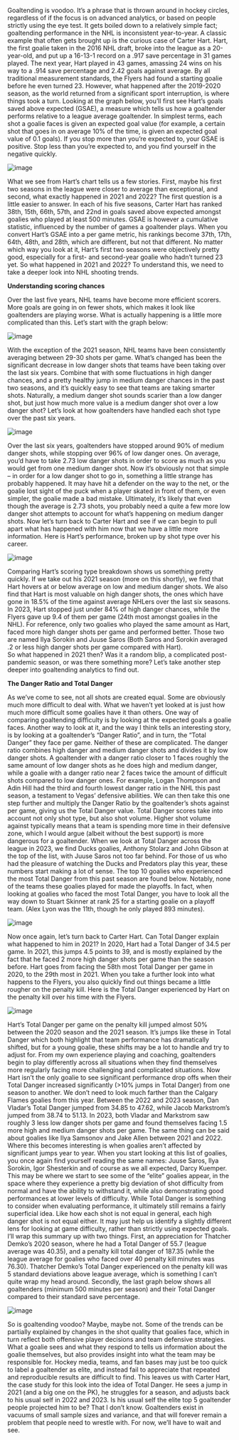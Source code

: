 Goaltending is voodoo. It’s a phrase that is thrown around in hockey circles, regardless of if the focus is on advanced analytics, or based on people strictly using the eye test. It gets boiled down to a relatively simple fact; goaltending performance in the NHL is inconsistent year-to-year. A classic example that often gets brought up is the curious case of Carter Hart. Hart, the first goalie taken in the 2016 NHL draft, broke into the league as a 20-year-old, and put up a 16-13-1 record on a .917 save percentage in 31 games played. The next year, Hart played in 43 games, amassing 24 wins on his way to a .914 save percentage and 2.42 goals against average. By all traditional measurement standards, the Flyers had found a starting goalie before he even turned 23. However, what happened after the 2019-2020 season, as the world returned from a significant sport interruption, is where things took a turn. Looking at the graph below, you’ll first see Hart’s goals saved above expected (GSAE), a measure which tells us how a goaltender performs relative to a league average goaltender. In simplest terms, each shot a goalie faces is given an expected goal value (for example, a certain shot that goes in on average 10% of the time, is given an expected goal value of 0.1 goals). If you stop more than you’re expected to, your GSAE is positive. Stop less than you’re expected to, and you find yourself in the negative quickly.

![image](https://github.com/bcsiernik/blog/assets/72635686/4ab37eaa-2c85-47ce-8428-1a69c6597403)

What we see from Hart’s chart tells us a few stories. First, maybe his first two seasons in the league were closer to average than exceptional, and second, what exactly happened in 2021 and 2022? The first question is a little easier to answer. In each of his five seasons, Carter Hart has ranked 38th, 15th, 66th, 57th, and 22nd in goals saved above expected amongst goalies who played at least 500 minutes. GSAE is however a cumulative statistic, influenced by the number of games a goaltender plays. When you convert Hart’s GSAE into a per game metric, his rankings become 37th, 17th, 64th, 48th, and 28th, which are different, but not that different. No matter which way you look at it, Hart’s first two seasons were objectively pretty good, especially for a first- and second-year goalie who hadn’t turned 23 yet. So what happened in 2021 and 2022? To understand this, we need to take a deeper look into NHL shooting trends.

**Understanding scoring chances**

Over the last five years, NHL teams have become more efficient scorers. More goals are going in on fewer shots, which makes it look like goaltenders are playing worse. What is actually happening is a little more complicated than this. Let’s start with the graph below: 

![image](https://github.com/bcsiernik/blog/assets/72635686/3d0a73b6-a9e2-4c4d-9448-cb6b2b73b591)

With the exception of the 2021 season, NHL teams have been consistently averaging between 29-30 shots per game. What’s changed has been the significant decrease in low danger shots that teams have been taking over the last six years. Combine that with some fluctuations in high danger chances, and a pretty healthy jump in medium danger chances in the past two seasons, and it’s quickly easy to see that teams are taking smarter shots. Naturally, a medium danger shot sounds scarier than a low danger shot, but just how much more value is a medium danger shot over a low danger shot? Let’s look at how goaltenders have handled each shot type over the past six years. 

![image](https://github.com/bcsiernik/blog/assets/72635686/e2a1b27e-9f86-42ed-9e9b-b26d60bf9df3)

Over the last six years, goaltenders have stopped around 90% of medium danger shots, while stopping over 96% of low danger ones. On average, you’d have to take 2.73 low danger shots in order to score as much as you would get from one medium danger shot. Now it’s obviously not that simple – in order for a low danger shot to go in, something a little strange has probably happened. It may have hit a defender on the way to the net, or the goalie lost sight of the puck when a player skated in front of them, or even simpler, the goalie made a bad mistake. Ultimately, it’s likely that even though the average is 2.73 shots, you probably need a quite a few more low danger shot attempts to account for what’s happening on medium danger shots. 
Now let’s turn back to Carter Hart and see if we can begin to pull apart what has happened with him now that we have a little more information. Here is Hart’s performance, broken up by shot type over his career.

![image](https://github.com/bcsiernik/blog/assets/72635686/37d1ee32-f6ff-4ce0-8d4f-dc9e1d1e4606)
 
Comparing Hart’s scoring type breakdown shows us something pretty quickly. If we take out his 2021 season (more on this shortly), we find that Hart hovers at or below average on low and medium danger shots. We also find that Hart is most valuable on high danger shots, the ones which have gone in 18.5% of the time against average NHLers over the last six seasons. In 2023, Hart stopped just under 84% of high danger chances, while the Flyers gave up 9.4 of them per game (24th most amongst goalies in the NHL). For reference, only two goalies who played the same amount as Hart, faced more high danger shots per game and performed better. Those two are named Ilya Sorokin and Juuse Saros (Both Saros and Sorokin averaged .2 or less high danger shots per game compared with Hart).  
So what happened in 2021 then? Was it a random blip, a complicated post-pandemic season, or was there something more? Let’s take another step deeper into goaltending analytics to find out.

**The Danger Ratio and Total Danger**

As we’ve come to see, not all shots are created equal. Some are obviously much more difficult to deal with. What we haven’t yet looked at is just how much more difficult some goalies have it than others. One way of comparing goaltending difficulty is by looking at the expected goals a goalie faces. Another way to look at it, and the way I think tells an interesting story, is by looking at a goaltender’s “Danger Ratio”, and in turn, the “Total Danger” they face per game. Neither of these are complicated. The danger ratio combines high danger and medium danger shots and divides it by low danger shots. A goaltender with a danger ratio closer to 1 faces roughly the same amount of low danger shots as he does high and medium danger, while a goalie with a danger ratio near 2 faces twice the amount of difficult shots compared to low danger ones. For example, Logan Thompson and Adin Hill had the third and fourth lowest danger ratio in the NHL this past season, a testament to Vegas’ defensive abilities. We can then take this one step further and multiply the Danger Ratio by the goaltender’s shots against per game, giving us the Total Danger value. Total Danger scores take into account not only shot type, but also shot volume. Higher shot volume against typically means that a team is spending more time in their defensive zone, which I would argue (albeit without the best support) is more dangerous for a goaltender. When we look at Total Danger across the league in 2023, we find Ducks goalies, Anthony Stolarz and John Gibson at the top of the list, with Juuse Saros not too far behind. For those of us who had the pleasure of watching the Ducks and Predators play this year, these numbers start making a lot of sense. The top 10 goalies who experienced the most Total Danger from this past season are found below. Notably, none of the teams these goalies played for made the playoffs. In fact, when looking at goalies who faced the most Total Danger, you have to look all the way down to Stuart Skinner at rank 25 for a starting goalie on a playoff team. (Alex Lyon was the 11th, though he only played 893 minutes). 

 ![image](https://github.com/bcsiernik/blog/assets/72635686/3d93d333-035e-456d-b2cf-e60462bf9960)

Now once again, let’s turn back to Carter Hart. Can Total Danger explain what happened to him in 2021? In 2020, Hart had a Total Danger of 34.5 per game. In 2021, this jumps 4.5 points to 39, and is mostly explained by the fact that he faced 2 more high danger shots per game than the season before. Hart goes from facing the 58th most Total Danger per game in 2020, to the 29th most in 2021. When you take a further look into what happens to the Flyers, you also quickly find out things became a little rougher on the penalty kill. Here is the Total Danger experienced by Hart on the penalty kill over his time with the Flyers.

![image](https://github.com/bcsiernik/blog/assets/72635686/45b9deb4-8302-4490-b856-0fb2819eeed5)
 
Hart’s Total Danger per game on the penalty kill jumped almost 50% between the 2020 season and the 2021 season. It’s jumps like these in Total Danger which both highlight that team performance has dramatically shifted, but for a young goalie, these shifts may be a lot to handle and try to adjust for. From my own experience playing and coaching, goaltenders begin to play differently across all situations when they find themselves more regularly facing more challenging and complicated situations.
Now Hart isn’t the only goalie to see significant performance drop offs when their Total Danger increased significantly (>10% jumps in Total Danger) from one season to another. We don’t need to look much farther than the Calgary Flames goalies from this year. Between the 2022 and 2023 season, Dan Vladar’s Total Danger jumped from 34.85 to 47.62, while Jacob Markstrom’s jumped from 38.74 to 51.13. In 2023, both Vladar and Markstrom saw roughly 3 less low danger shots per game and found themselves facing 1.5 more high and medium danger shots per game. The same thing can be said about goalies like Ilya Samsonov and Jake Allen between 2021 and 2022. Where this becomes interesting is when goalies aren’t affected by significant jumps year to year. When you start looking at this list of goalies, you once again find yourself reading the same names: Juuse Saros, Ilya Sorokin, Igor Shesterkin and of course as we all expected, Darcy Kuemper. This may be where we start to see some of the “elite” goalies appear, in the space where they experience a pretty big deviation of shot difficulty from normal and have the ability to withstand it, while also demonstrating good performances at lower levels of difficulty. 
While Total Danger is something to consider when evaluating performance, it ultimately still remains a fairly superficial idea. Like how each shot is not equal in general, each high danger shot is not equal either. It may just help us identify a slightly different lens for looking at game difficulty, rather than strictly using expected goals. I’ll wrap this summary up with two things. First, an appreciation for Thatcher Demko’s 2020 season, where he had a Total Danger of 55.7 (league average was 40.35), and a penalty kill total danger of 187.35 (while the league average for goalies who faced over 40 penalty kill minutes was 76.30). Thatcher Demko’s Total Danger experienced on the penalty kill was 5 standard deviations above league average, which is something I can’t quite wrap my head around. Secondly, the last graph below shows all goaltenders (minimum 500 minutes per season) and their Total Danger compared to their standard save percentage. 

 ![image](https://github.com/bcsiernik/blog/assets/72635686/2a192d06-5e1f-4894-bcb1-fdb8bfa13e11)

So is goaltending voodoo? Maybe, maybe not. Some of the trends can be partially explained by changes in the shot quality that goalies face, which in turn reflect both offensive player decisions and team defensive strategies. What a goalie sees and what they respond to tells us information about the goalie themselves, but also provides insight into what the team may be responsible for. Hockey media, teams, and fan bases may just be too quick to label a goaltender as elite, and instead fail to appreciate that repeated and reproducible results are difficult to find. 
This leaves us with Carter Hart, the case study for this look into the idea of Total Danger. He sees a jump in 2021 (and a big one on the PK), he struggles for a season, and adjusts back to his usual self in 2022 and 2023. Is his usual self the elite top 5 goaltender people projected him to be? That I don’t know. Goaltenders exist in vacuums of small sample sizes and variance, and that will forever remain a problem that people need to wrestle with. For now, we’ll have to wait and see.
